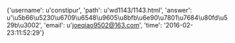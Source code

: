 {'username': u'constipur', 'path': u'wd1143/1143.html', 'answer': u'\u5b66\u5230\u6709\u6548\u9605\u8bfb\u6e90\u7801\u7684\u80fd\u529b\u3002', 'email': u'joeqiao9502@163.com', 'time': '2016-02-23:11:52:29'}